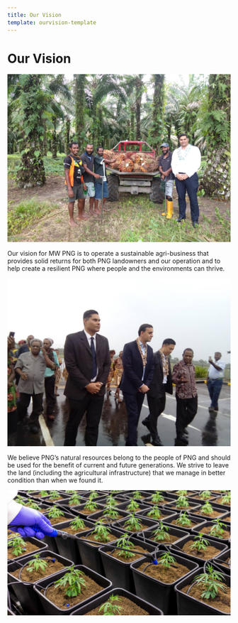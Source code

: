 ```yaml
---
title: Our Vision
template: ourvision-template
---
```


# Our Vision

![Mal with PNG People](PalmTreeGroup.jpg)

Our vision for MW PNG is to operate a sustainable agri-business that provides solid returns for both PNG landowners and our operation and to help create a resilient PNG where people and the environments can thrive.

![Team Welcome](TeamWelcome.jpg)

We believe PNG’s natural resources belong to the people of PNG and should be used for the benefit of current and future generations. We strive to leave the land (including the agricultural infrastructure) that we manage in better condition than when we found it.

![cannabis-field](cannabis-field.JPG)